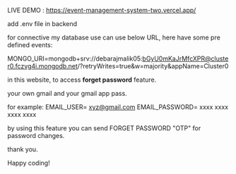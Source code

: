 LIVE DEMO :  https://event-management-system-two.vercel.app/






add  .env file in backend

for connective my database use can use below URL,
here have some pre defined events:

MONGO_URI=mongodb+srv://debarajmalik05:bGyU0mKaJrMfcXPR@cluster0.fczvg4i.mongodb.net/?retryWrites=true&w=majority&appName=Cluster0




in this website, to access  **forget password** feature.

your own gmail and your gmail app pass.

for example:
EMAIL_USER=  xyz@gmail.com
EMAIL_PASSWORD=  xxxx xxxx xxxx xxxx


by using this feature you can send FORGET PASSWORD "OTP" for password changes.

thank you.

Happy coding!



